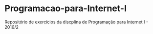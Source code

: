 # Programacao-para-Internet-I
Repositório de exercícios da discplina de Programação para Internet I - 2016/2
